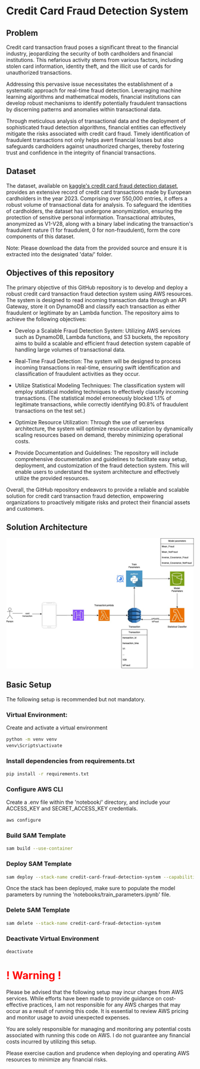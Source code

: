 # Credit Card Fraud Detection System

## Problem
Credit card transaction fraud poses a significant threat to the financial industry, jeopardizing the security of both cardholders and financial institutions. This nefarious activity stems from various factors, including stolen card information, identity theft, and the illicit use of cards for unauthorized transactions.

Addressing this pervasive issue necessitates the establishment of a systematic approach for real-time fraud detection. Leveraging machine learning algorithms and mathematical models, financial institutions can develop robust mechanisms to identify potentially fraudulent transactions by discerning patterns and anomalies within transactional data.

Through meticulous analysis of transactional data and the deployment of sophisticated fraud detection algorithms, financial entities can effectively mitigate the risks associated with credit card fraud. Timely identification of fraudulent transactions not only helps avert financial losses but also safeguards cardholders against unauthorized charges, thereby fostering trust and confidence in the integrity of financial transactions.


## Dataset
The dataset, available on [kaggle's credit card fraud detection dataset](https://www.kaggle.com/datasets/nelgiriyewithana/credit-card-fraud-detection-dataset-2023), provides an extensive record of credit card transactions made by European cardholders in the year 2023. Comprising over 550,000 entries, it offers a robust volume of transactional data for analysis. To safeguard the identities of cardholders, the dataset has undergone anonymization, ensuring the protection of sensitive personal information. Transactional attributes, anonymized as V1-V28, along with a binary label indicating the transaction's fraudulent nature (1 for fraudulent, 0 for non-fraudulent), form the core components of this dataset.

Note: Please download the data from the provided source and ensure it is extracted into the designated 'data/' folder.

## Objectives of this repository
The primary objective of this GitHub repository is to develop and deploy a robust credit card transaction fraud detection system using AWS resources. The system is designed to read incoming transaction data through an API Gateway, store it on DynamoDB and classify each transaction as either fraudulent or legitimate by an Lambda function. The repository aims to achieve the following objectives:

* Develop a Scalable Fraud Detection System: Utilizing AWS services such as DynamoDB, Lambda functions, and S3 buckets, the repository aims to build a scalable and efficient fraud detection system capable of handling large volumes of transactional data.

* Real-Time Fraud Detection: The system will be designed to process incoming transactions in real-time, ensuring swift identification and classification of fraudulent activities as they occur.

* Utilize Statistical Modeling Techniques: The classification system will employ statistical modeling techniques to effectively classify incoming transactions. (The statistical model erroneously blocked 1.1% of legitimate transactions, while correctly identifying 90.8% of fraudulent transactions on the test set.)

* Optimize Resource Utilization: Through the use of serverless architecture, the system will optimize resource utilization by dynamically scaling resources based on demand, thereby minimizing operational costs.

* Provide Documentation and Guidelines: The repository will include comprehensive documentation and guidelines to facilitate easy setup, deployment, and customization of the fraud detection system. This will enable users to understand the system architecture and effectively utilize the provided resources.

Overall, the GitHub repository endeavors to provide a reliable and scalable solution for credit card transaction fraud detection, empowering organizations to proactively mitigate risks and protect their financial assets and customers.

## Solution Architecture
![Architecture](images/architecture.jpg)

## Basic Setup
The following setup is recommended but not mandatory.
### Virtual Environment:
Create and activate a virtual environment
```bash
python -m venv venv
venv\Scripts\activate
```
### Install dependencies from requirements.txt
```bash
pip install -r requirements.txt
```

### Configure AWS CLI
Create a .env file within the 'notebook/' directory, and include your ACCESS_KEY and SECRET_ACCESS_KEY credentials.
```bash
aws configure
```

### Build SAM Template
```bash
sam build --use-container
```

### Deploy SAM Template
```bash
sam deploy --stack-name credit-card-fraud-detection-system --capabilities CAPABILITY_NAMED_IAM --resolve-s3
```
Once the stack has been deployed, make sure to populate the model parameters by running the 'notebooks/train_parameters.ipynb' file.

### Delete SAM Template
```bash
sam delete --stack-name credit-card-fraud-detection-system
```

### Deactivate Virtual Environment
```bash
deactivate
```

# <span style="color:red">! Warning !</span>
Please be advised that the following setup may incur charges from AWS services. While efforts have been made to provide guidance on cost-effective practices, I am not responsible for any AWS charges that may occur as a result of running this code. It is essential to review AWS pricing and monitor usage to avoid unexpected expenses.

You are solely responsible for managing and monitoring any potential costs associated with running this code on AWS. I do not guarantee any financial costs incurred by utilizing this setup.

Please exercise caution and prudence when deploying and operating AWS resources to minimize any financial risks.